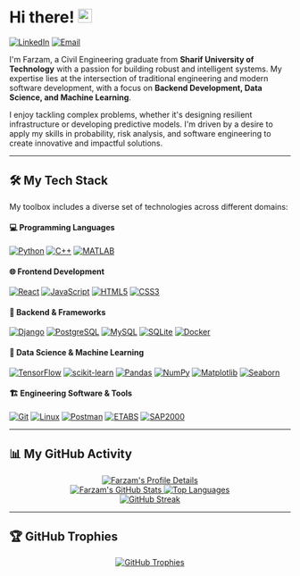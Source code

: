 # Hi there! <img src="https://media.giphy.com/media/hvRJCLFzcasrR4ia7z/giphy.gif" width="25px">

<a href="https://www.linkedin.com/in/farzam-asadian-5b558b1b9"><img src="https://img.shields.io/badge/LinkedIn-0A66C2?style=for-the-badge&logo=linkedin&logoColor=white" alt="LinkedIn"></a>
<a href="mailto:farzamasadian@icloud.com"><img src="https://img.shields.io/badge/Email_Me-D14836?style=for-the-badge&logo=gmail&logoColor=white" alt="Email"></a>

I'm Farzam, a Civil Engineering graduate from **Sharif University of Technology** with a passion for building robust and intelligent systems. My expertise lies at the intersection of traditional engineering and modern software development, with a focus on **Backend Development, Data Science, and Machine Learning**.

I enjoy tackling complex problems, whether it's designing resilient infrastructure or developing predictive models. I'm driven by a desire to apply my skills in probability, risk analysis, and software engineering to create innovative and impactful solutions.

---

## 🛠️ My Tech Stack

My toolbox includes a diverse set of technologies across different domains:

#### **💻 Programming Languages**
<p>
  <a href="#"><img alt="Python" src="https://img.shields.io/badge/Python-3776AB?style=for-the-badge&logo=python&logoColor=white"></a>
  <a href="#"><img alt="C++" src="https://img.shields.io/badge/C++-00599C?style=for-the-badge&logo=cplusplus&logoColor=white"></a>
  <a href="#"><img alt="MATLAB" src="https://img.shields.io/badge/MATLAB-0076A8?style=for-the-badge&logo=mathworks&logoColor=white"></a>
</p>

#### **🌐 Frontend Development**
<p>
  <a href="#"><img alt="React" src="https://img.shields.io/badge/React-61DAFB?style=for-the-badge&logo=react&logoColor=black"></a>
  <a href="#"><img alt="JavaScript" src="https://img.shields.io/badge/JavaScript-F7DF1E?style=for-the-badge&logo=javascript&logoColor=black"></a>
  <a href="#"><img alt="HTML5" src="https://img.shields.io/badge/HTML5-E34F26?style=for-the-badge&logo=html5&logoColor=white"></a>
  <a href="#"><img alt="CSS3" src="https://img.shields.io/badge/CSS3-1572B6?style=for-the-badge&logo=css3&logoColor=white"></a>
</p>

#### **🚀 Backend & Frameworks**
<p>
  <a href="#"><img alt="Django" src="https://img.shields.io/badge/Django-092E20?style=for-the-badge&logo=django&logoColor=white"></a>
  <a href="#"><img alt="PostgreSQL" src="https://img.shields.io/badge/PostgreSQL-4169E1?style=for-the-badge&logo=postgresql&logoColor=white"></a>
  <a href="#"><img alt="MySQL" src="https://img.shields.io/badge/MySQL-4479A1?style=for-the-badge&logo=mysql&logoColor=white"></a>
  <a href="#"><img alt="SQLite" src="https://img.shields.io/badge/SQLite-003B57?style=for-the-badge&logo=sqlite&logoColor=white"></a>
  <a href="#"><img alt="Docker" src="https://img.shields.io/badge/Docker-2496ED?style=for-the-badge&logo=docker&logoColor=white"></a>
</p>

#### **🧠 Data Science & Machine Learning**
<p>
  <a href="#"><img alt="TensorFlow" src="https://img.shields.io/badge/TensorFlow-FF6F00?style=for-the-badge&logo=tensorflow&logoColor=white"></a>
  <a href="#"><img alt="scikit-learn" src="https://img.shields.io/badge/Scikit--Learn-F7931E?style=for-the-badge&logo=scikitlearn&logoColor=white"></a>
  <a href="#"><img alt="Pandas" src="https://img.shields.io/badge/Pandas-150458?style=for-the-badge&logo=pandas&logoColor=white"></a>
  <a href="#"><img alt="NumPy" src="https://img.shields.io/badge/NumPy-013243?style=for-the-badge&logo=numpy&logoColor=white"></a>
  <a href="#"><img alt="Matplotlib" src="https://img.shields.io/badge/Matplotlib-11557C?style=for-the-badge&logo=matplotlib&logoColor=white"></a>
  <a href="#"><img alt="Seaborn" src="https://img.shields.io/badge/Seaborn-008080?style=for-the-badge&logo=seaborn&logoColor=white"></a>
</p>

#### **🏗️ Engineering Software & Tools**
<p>
  <a href="#"><img alt="Git" src="https://img.shields.io/badge/Git-F05032?style=for-the-badge&logo=git&logoColor=white"></a>
  <a href="#"><img alt="Linux" src="https://img.shields.io/badge/Linux-FCC624?style=for-the-badge&logo=linux&logoColor=black"></a>
  <a href="#"><img alt="Postman" src="https://img.shields.io/badge/Postman-FF6C37?style=for-the-badge&logo=postman&logoColor=white"></a>
  <a href="#"><img alt="ETABS" src="https://img.shields.io/badge/ETABS-007ACC?style=for-the-badge"></a>
  <a href="#"><img alt="SAP2000" src="https://img.shields.io/badge/SAP2000-0082C9?style=for-the-badge"></a>
</p>

---

## 📊 My GitHub Activity

<p align="center">
  <a href="https://github.com/farzamasadian">
    <img src="https://github-profile-summary-cards.vercel.app/api/cards/profile-details?username=farzamasadian&theme=dark" alt="Farzam's Profile Details"/>
    <br>
    <img src="https://github-readme-stats.vercel.app/api?username=farzamasadian&show_icons=true&theme=dark&hide_border=true&include_all_commits=true&count_private=true" alt="Farzam's GitHub Stats"/>
    <img src="https://github-readme-stats.vercel.app/api/top-langs/?username=farzamasadian&theme=dark&hide_border=true&layout=compact" alt="Top Languages"/>
    <br>
    <img src="https://streak-stats.demolab.com?user=farzamasadian&theme=dark&hide_border=true" alt="GitHub Streak"/>
  </a>
</p>

---

## 🏆 GitHub Trophies

<p align="center">
  <a href="https://github.com/ryo-ma/github-profile-trophy">
    <img src="https://github-profile-trophy.vercel.app/?username=farzamasadian&theme=darkhub&column=7" alt="GitHub Trophies"/>
  </a>
</p>
